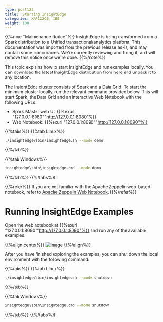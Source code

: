 ```yaml
---
type: post122
title:  Starting InsightEdge
categories: XAP122GS, IEE
weight: 100
---
```


{{%note "Maintenance Notice"%}}
InsightEdge is being transformed from a Spark distribution to a Unified transactional/analytics platform. This documentation was imported from the previous release as-is, and may contain some inaccuracies. We're currently reviewing and fixing it, and will remove this notice once we're done.
{{%/note%}}

This topic explains how to start InsightEdge and run examples locally. You can download the latest InsightEdge distribution from [here](http://insightedge.io/#download) and unpack it to any location.

The InsightEdge cluster consists of Spark and a Data Grid. To start the minimum cluster locally, run the relevant command provided below. This will start Spark, the Data Grid and an interactive Web Notebook with the following URLs:

* Spark Master web UI: {{%exurl "127.0.0.1:8080""http://127.0.0.1:8080"%}}
* Web Notebook: {{%exurl "127.0.0.1:8090""http://127.0.0.1:8090"%}}

{{%tabs%}}
{{%tab Linux%}}
```bash
./insightedge/sbin/insightedge.sh --mode demo
```
{{%/tab%}}

{{%tab Windows%}}
```bash
insightedge\sbin\insightedge.cmd --mode demo
```
{{%/tab%}}
{{%/tabs%}}

{{%refer%}}
If you are not familiar with the Apache Zeppelin web-based notebook, refer to [Apache Zeppelin Web Notebook](./notebook.html).
{{%/refer%}}

# Running InsightEdge Examples

Open the web notebook at {{%exurl "127.0.0.1:8090""http://127.0.0.1:8090"%}} and run any of the available examples.

{{%align center%}}
![image](/attachment_files/Zeppelin_examples_100.png)
{{%/align%}}

After you have finished exploring the examples, you can shut down the local environment with the following command:

{{%tabs%}}
{{%tab Linux%}}
```bash
./insightedge/sbin/insightedge.sh --mode shutdown
```
{{%/tab%}}

{{%tab Windows%}}
```bash
insightedge\sbin\insightedge.cmd --mode shutdown
```
{{%/tab%}}
{{%/tabs%}}
